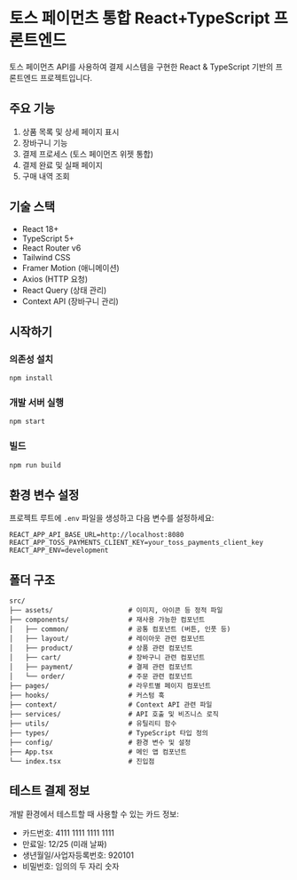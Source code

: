# 토스 페이먼츠 통합 React+TypeScript 프론트엔드

토스 페이먼츠 API를 사용하여 결제 시스템을 구현한 React & TypeScript 기반의 프론트엔드 프로젝트입니다.

## 주요 기능

1. 상품 목록 및 상세 페이지 표시
2. 장바구니 기능
3. 결제 프로세스 (토스 페이먼츠 위젯 통합)
4. 결제 완료 및 실패 페이지
5. 구매 내역 조회

## 기술 스택

- React 18+
- TypeScript 5+
- React Router v6
- Tailwind CSS
- Framer Motion (애니메이션)
- Axios (HTTP 요청)
- React Query (상태 관리)
- Context API (장바구니 관리)

## 시작하기

### 의존성 설치

```bash
npm install
```

### 개발 서버 실행

```bash
npm start
```

### 빌드

```bash
npm run build
```

## 환경 변수 설정

프로젝트 루트에 `.env` 파일을 생성하고 다음 변수를 설정하세요:

```
REACT_APP_API_BASE_URL=http://localhost:8080
REACT_APP_TOSS_PAYMENTS_CLIENT_KEY=your_toss_payments_client_key
REACT_APP_ENV=development
```

## 폴더 구조

```
src/
├── assets/                   # 이미지, 아이콘 등 정적 파일
├── components/               # 재사용 가능한 컴포넌트
│   ├── common/               # 공통 컴포넌트 (버튼, 인풋 등)
│   ├── layout/               # 레이아웃 관련 컴포넌트
│   ├── product/              # 상품 관련 컴포넌트
│   ├── cart/                 # 장바구니 관련 컴포넌트
│   ├── payment/              # 결제 관련 컴포넌트
│   └── order/                # 주문 관련 컴포넌트
├── pages/                    # 라우트별 페이지 컴포넌트
├── hooks/                    # 커스텀 훅
├── context/                  # Context API 관련 파일
├── services/                 # API 호출 및 비즈니스 로직
├── utils/                    # 유틸리티 함수
├── types/                    # TypeScript 타입 정의
├── config/                   # 환경 변수 및 설정
├── App.tsx                   # 메인 앱 컴포넌트
└── index.tsx                 # 진입점
```

## 테스트 결제 정보

개발 환경에서 테스트할 때 사용할 수 있는 카드 정보:

- 카드번호: 4111 1111 1111 1111
- 만료일: 12/25 (미래 날짜)
- 생년월일/사업자등록번호: 920101
- 비밀번호: 임의의 두 자리 숫자